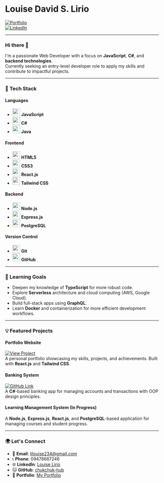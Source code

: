 # Louise David S. Lirio  
[![Portfolio](https://img.shields.io/badge/Portfolio-Click%20Here-blue)](https://portfolio-five-vert-36.vercel.app)  
[![LinkedIn](https://img.shields.io/badge/LinkedIn-Louise%20Lirio-blue)](https://www.linkedin.com/in/louise-lirio-49165a277/)  

---

### Hi there 👋

I'm a passionate Web Developer with a focus on **JavaScript**, **C#**, and **backend technologies**.  
Currently seeking an entry-level developer role to apply my skills and contribute to impactful projects.

---

### 🚀 **Tech Stack**

#### **Languages**  
- <img src="https://cdn.jsdelivr.net/npm/simple-icons@v4/icons/javascript.svg" width="25" height="25" /> **JavaScript**  
- <img src="https://cdn.jsdelivr.net/npm/simple-icons@v4/icons/csharp.svg" width="25" height="25" /> **C#**  
- <img src="https://cdn.jsdelivr.net/npm/simple-icons@v4/icons/java.svg" width="25" height="25" /> **Java**

#### **Frontend**  
- <img src="https://cdn.jsdelivr.net/npm/simple-icons@v4/icons/html5.svg" width="25" height="25" /> **HTML5**  
- <img src="https://cdn.jsdelivr.net/npm/simple-icons@v4/icons/css3.svg" width="25" height="25" /> **CSS3**  
- <img src="https://cdn.jsdelivr.net/npm/simple-icons@v4/icons/react.svg" width="25" height="25" /> **React.js**  
- <img src="https://cdn.jsdelivr.net/npm/simple-icons@v4/icons/tailwindcss.svg" width="25" height="25" /> **Tailwind CSS**

#### **Backend**  
- <img src="https://cdn.jsdelivr.net/npm/simple-icons@v4/icons/nodedotjs.svg" width="25" height="25" /> **Node.js**  
- <img src="https://cdn.jsdelivr.net/npm/simple-icons@v4/icons/express.svg" width="25" height="25" /> **Express.js**  
- <img src="https://cdn.jsdelivr.net/npm/simple-icons@v4/icons/postgresql.svg" width="25" height="25" /> **PostgreSQL**

#### **Version Control**  
- <img src="https://cdn.jsdelivr.net/npm/simple-icons@v4/icons/git.svg" width="25" height="25" /> **Git**  
- <img src="https://cdn.jsdelivr.net/npm/simple-icons@v4/icons/github.svg" width="25" height="25" /> **GitHub**


---

### 🌱 **Learning Goals**

- Deepen my knowledge of **TypeScript** for more robust code.
- Explore **Serverless** architecture and cloud computing (AWS, Google Cloud).
- Build full-stack apps using **GraphQL**.
- Learn **Docker** and containerization for more efficient development workflows.

---

### 💡 **Featured Projects**

#### **Portfolio Website**  
[![View Project](https://img.shields.io/badge/Portfolio-View%20Website-blue)](https://portfolio-five-vert-36.vercel.app)  
A personal portfolio showcasing my skills, projects, and achievements. Built with **React.js** and **Tailwind CSS**.

#### **Banking System**  
[![GitHub Link](https://img.shields.io/badge/GitHub-Banking%20System-blue)](https://github.com/lalalala-rgb/banking-system)  
A **C#**-based banking app for managing accounts and transactions with OOP design principles.

#### **Learning Management System (In Progress)**  
A **Node.js**, **Express.js**, **React.js**, and **PostgreSQL**-based application for managing courses and student progress.

---

### 🌍 **Let's Connect**

- 📧 **Email**: [lilouise234@gmail.com](mailto:lilouise234@gmail.com)
- 📞 **Phone**: 09478667246  
- 🌐 **LinkedIn**: [Louise Lirio](https://www.linkedin.com/in/louise-lirio-49165a277/)
- 🐱 **GitHub**: [chukchuk-hub](https://github.com/chukchuk-hub)  
- 📝 **Portfolio**: [My Portfolio](https://portfolio-five-vert-36.vercel.app)
